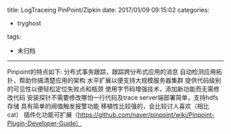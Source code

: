 title: LogTraceing PinPoint/Zipkin
date: 2017/01/09 09:15:02
categories:
 - tryghost

tags:
 - 未归档 



---

Pinpoint的特点如下:
分布式事务跟踪，跟踪跨分布式应用的消息
自动检测应用拓扑，帮助你搞清楚应用的架构
水平扩展以便支持大规模服务器集群
提供代码级别的可见性以便轻松定位失败点和瓶颈
使用字节码增强技术，添加新功能而无需修改代码
安装探针不需要修改哪怕一行代码及trace server端部署简单，支持hdfs存储
具有简单的阀值触发报警功能
移植性比较强的，会比较讨人喜欢（相比cat）
插件化功能可扩展（https://github.com/naver/pinpoint/wiki/Pinpoint-Plugin-Developer-Guide）







